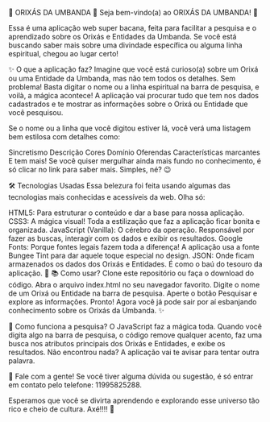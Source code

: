 🌿 ORIXÁS DA UMBANDA 🌿
Seja bem-vindo(a) ao ORIXÁS DA UMBANDA! 🎉

Essa é uma aplicação web super bacana, feita para facilitar a pesquisa e o aprendizado sobre os Orixás e Entidades da Umbanda. Se você está buscando saber mais sobre uma divindade específica ou alguma linha espiritual, chegou ao lugar certo!

✨ O que a aplicação faz?
Imagine que você está curioso(a) sobre um Orixá ou uma Entidade da Umbanda, mas não tem todos os detalhes. Sem problema! Basta digitar o nome ou a linha espiritual na barra de pesquisa, e voilà, a mágica acontece! A aplicação vai procurar tudo que tem nos dados cadastrados e te mostrar as informações sobre o Orixá ou Entidade que você pesquisou.

Se o nome ou a linha que você digitou estiver lá, você verá uma listagem bem estilosa com detalhes como:

Sincretismo
Descrição
Cores
Domínio
Oferendas
Características marcantes
E tem mais! Se você quiser mergulhar ainda mais fundo no conhecimento, é só clicar no link para saber mais. Simples, né? 😉

🛠️ Tecnologias Usadas
Essa belezura foi feita usando algumas das tecnologias mais conhecidas e acessíveis da web. Olha só:

HTML5: Para estruturar o conteúdo e dar a base para nossa aplicação.
CSS3: A mágica visual! Toda a estilização que faz a aplicação ficar bonita e organizada.
JavaScript (Vanilla): O cérebro da operação. Responsável por fazer as buscas, interagir com os dados e exibir os resultados.
Google Fonts: Porque fontes legais fazem toda a diferença! A aplicação usa a fonte Bungee Tint para dar aquele toque especial no design.
JSON: Onde ficam armazenados os dados dos Orixás e Entidades. É como o baú do tesouro da aplicação. 💎
📚 Como usar?
Clone este repositório ou faça o download do código.
Abra o arquivo index.html no seu navegador favorito.
Digite o nome de um Orixá ou Entidade na barra de pesquisa.
Aperte o botão Pesquisar e explore as informações.
Pronto! Agora você já pode sair por aí esbanjando conhecimento sobre os Orixás da Umbanda. ✨

🤔 Como funciona a pesquisa?
O JavaScript faz a mágica toda. Quando você digita algo na barra de pesquisa, o código remove qualquer acento, faz uma busca nos atributos principais dos Orixás e Entidades, e exibe os resultados. Não encontrou nada? A aplicação vai te avisar para tentar outra palavra.

💬 Fale com a gente!
Se você tiver alguma dúvida ou sugestão, é só entrar em contato pelo telefone: 11995825288.

Esperamos que você se divirta aprendendo e explorando esse universo tão rico e cheio de cultura. Axé!!!! 🙌
